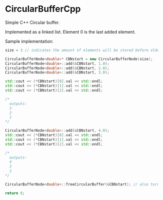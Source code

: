 # CircularBufferCpp

Simple C++ Circular buffer.

Implemented as a linked list. Element 0 is the last added element.

Sample implementation:

```c++
size = 3 // indicates the amount of elements will be stored before older elements will be discarded.

CircularBufferNode<double>* CBNstart = new CircularBufferNode(size);
CircularBufferNode<double>::add(&CBNstart, 1.0);
CircularBufferNode<double>::add(&CBNstart, 2.0);
CircularBufferNode<double>::add(&CBNstart, 3.0);

std::cout << (*CBNstart)[0].val << std::endl;
std::cout << (*CBNstart)[1].val << std::endl;
std::cout << (*CBNstart)[2].val << std::endl;

/*
  outputs:
  3
  2
  1
*/

CircularBufferNode<double>::add(&CBNstart, 4.0);
std::cout << (*CBNstart)[0].val << std::endl;
std::cout << (*CBNstart)[1].val << std::endl;
std::cout << (*CBNstart)[2].val << std::endl;

/*
  outputs:
  4
  3
  2
*/

CircularBufferNode<double>::freeCircularBuffer(&CBNstart); // also turns the CBNstart to nullptr;

return 0;
```
